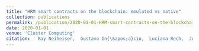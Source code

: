 ```yaml
---
title: "HRM smart contracts on the blockchain: emulated vs native"
collection: publications
permalink: /publication/2020-01-01-HRM-smart-contracts-on-the-blockchain-emulated-vs-native
date: 2020-01-01
venue: 'Cluster Computing'
citation: ' Ray Neiheiser,  Gustavo In{\&apos;a}cio,  Luciana Rech,  Joni Fraga, &quot;HRM smart contracts on the blockchain: emulated vs native.&quot; Cluster Computing, 2020.'
---
```

